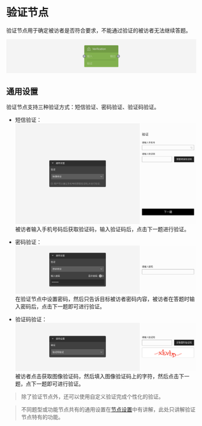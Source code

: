 ```index

```

```tag

```

```summary

```
# 验证节点

验证节点用于确定被访者是否符合要求，不能通过验证的被访者无法继续答题。

<img src='../../assets/snapshots/node/verification/node.png'>

## 通用设置

验证节点支持三种验证方式：短信验证、密码验证、验证码验证。

+ 短信验证：
  <img src='../../assets/snapshots/node/verification/sms.png'>
被访者输入手机号码后获取验证码，输入验证码后，点击下一题进行验证。

+ 密码验证：
  <img src='../../assets/snapshots/node/verification/password.png'>
在验证节点中设置密码，然后只告诉目标被访者密码内容，被访者在答题时输入密码后，点击下一题即可进行验证。

+ 验证码验证：
  <img src='../../assets/snapshots/node/verification/CAPTCHA.png'>
被访者点击获取图像验证码，然后填入图像验证码上的字符，然后点击下一题，点下一题即可进行验证。

> 除了验证节点外，还可以使用自定义验证完成个性化的验证。

> 不同题型或功能节点共有的通用设置在[节点设置](../node-setting/concept.md)中有讲解，此处只讲解验证节点特有的功能。